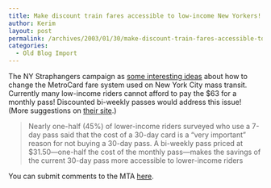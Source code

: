 ```yaml
---
title: Make discount train fares accessible to low-income New Yorkers!
author: Kerim
layout: post
permalink: /archives/2003/01/30/make-discount-train-fares-accessible-to-low-income-new-yorkers/
categories:
  - Old Blog Import
---
```

The NY Straphangers campaign as <a href="http://www.straphangers.org/discount.html" onclick="_gaq.push(['_trackEvent', 'outbound-article', 'http://www.straphangers.org/discount.html', 'some interesting ideas']);" >some interesting ideas</a> about how to change the MetroCard fare system used on New York City mass transit. Currently many low-income riders cannot afford to pay the $63 for a monthly pass! Discounted bi-weekly passes would address this issue! (More suggestions on <a href="http://www.straphangers.org/discount.html" onclick="_gaq.push(['_trackEvent', 'outbound-article', 'http://www.straphangers.org/discount.html', 'their site']);" >their site</a>.)


>   Nearly one-half (45%) of lower-income riders surveyed who use a 7-day pass said that the cost of a 30-day card is a &#8220;very important&#8221; reason for not buying a 30-day pass. A bi-weekly pass priced at $31.50&#8212;one-half the cost of the monthly pass&#8212;makes the savings of the current 30-day pass more accessible to lower-income riders


You can submit comments to the MTA <a href="http://mta-comments.custhelp.com/cgi-bin/mta-comments.cfg/php/enduser/ask.php" onclick="_gaq.push(['_trackEvent', 'outbound-article', 'http://mta-comments.custhelp.com/cgi-bin/mta-comments.cfg/php/enduser/ask.php', 'here']);" >here</a>.

